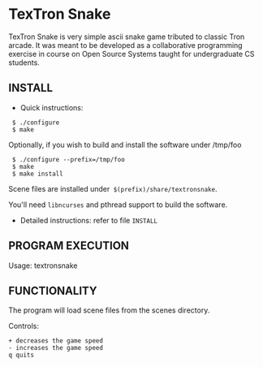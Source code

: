 
 TexTron Snake
 ==============================

 TexTron Snake is very simple ascii snake game tributed to classic Tron arcade.
 It was meant to be developed as a collaborative programming exercise
 in course on Open Source Systems taught for undergraduate CS students.

 INSTALL
 --------------------------------------------------

 * Quick instructions:

```
 $ ./configure
 $ make
```
 Optionally, if you wish to build and install the software under /tmp/foo

```
 $ ./configure --prefix=/tmp/foo
 $ make
 $ make install
```

 Scene files are installed under` $(prefix)/share/textronsnake`.

 You'll need `libncurses` and pthread support to build the software.

 * Detailed instructions: refer to file `INSTALL`

 PROGRAM EXECUTION
 --------------------------------------------------

 Usage:  textronsnake 


 FUNCTIONALITY
 --------------------------------------------------

 The program will load scene files from the scenes directory.

 Controls:

	+ decreases the game speed
	- increases the game speed 
	q quits


